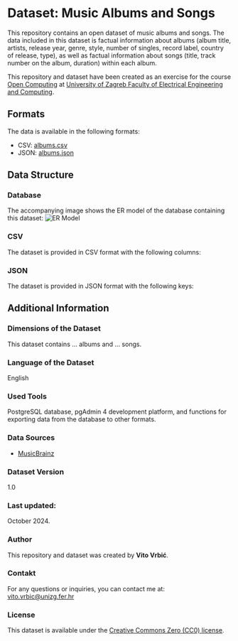 # Dataset: Music Albums and Songs

This repository contains an open dataset of music albums and songs. The data included in this dataset is factual information about albums (album title, artists, release year, genre, style, number of singles, record label, country of release, type), as well as factual information about songs (title, track number on the album, duration) within each album.

This repository and dataset have been created as an exercise for the course [Open Computing](https://www.fer.unizg.hr/en/course/opecom_b) at [University of Zagreb Faculty of Electrical Engineering and Computing](https://www.fer.unizg.hr/en).

## Formats

The data is available in the following formats:
- CSV: [albums.csv](./albums.csv)
- JSON: [albums.json](./albums.json)

## Data Structure

### Database

The accompanying image shows the ER model of the database containing this dataset: ![ER Model](https://github.com/user-attachments/assets/36f5813d-a966-4626-a25f-dfba20a13d7c)

### CSV

The dataset is provided in CSV format with the following columns:

### JSON

The dataset is provided in JSON format with the following keys:

## Additional Information

### Dimensions of the Dataset

This dataset contains ... albums and ... songs.

### Language of the Dataset

English

### Used Tools

PostgreSQL database, pgAdmin 4 development platform, and functions for exporting data from the database to other formats.

### Data Sources

- [MusicBrainz](https://www.musicbrainz.org)

### Dataset Version
1.0
 
### Last updated:


October 2024.

### Author

This repository and dataset was created by **Vito Vrbić**. 


### Contakt

For any questions or inquiries, you can contact me at: vito.vrbic@unizg.fer.hr

### License

This dataset is available under the [Creative Commons Zero (CC0) license](./LICENSE).

